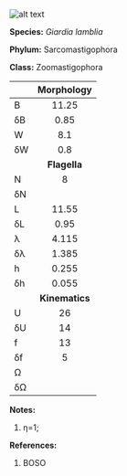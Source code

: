 ![alt text](https://github.com/marcos-fvr/BOSO-micro/blob/main/9-Figures/Giardia_lamblia.png)

**Species:** *Giardia lamblia*

**Phylum:** Sarcomastigophora

**Class:** Zoomastigophora

|    | **Morphology** |
|:-- | :------------: |
| B  | 11.25 |
| δB | 0.85 |
| W  | 8.1 |
| δW | 0.8 |
|    | **Flagella** |
| N  | 8 |
| δN |  |
| L  | 11.55 |
| δL | 0.95 |
| λ  | 4.115 |
| δλ | 1.385 |
| h  | 0.255 |
| δh | 0.055 |
|    | **Kinematics** |
| U  | 26 |
| δU | 14 |
| f  | 13 |
| δf | 5 |
| Ω  |  |
| δΩ |  |

**Notes:**

1. η=1;

**References:**

1. BOSO
